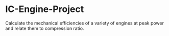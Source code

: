 # IC-Engine-Project
Calculate the mechanical efficiencies of a variety of engines at peak power and relate them to compression ratio.
